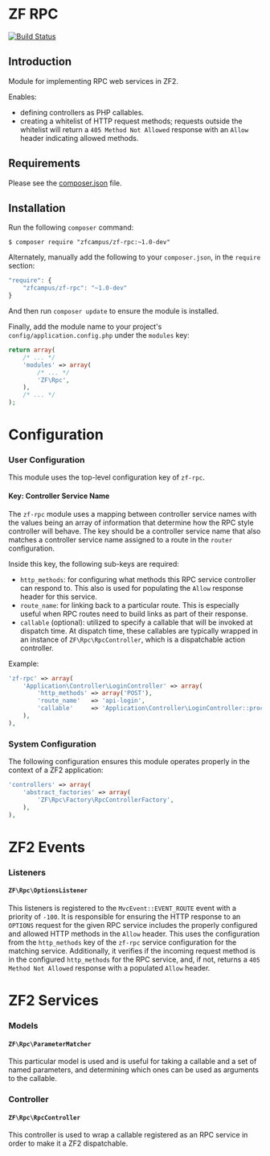 ZF RPC
======

[![Build Status](https://travis-ci.org/zfcampus/zf-rpc.png)](https://travis-ci.org/zfcampus/zf-rpc)

Introduction
------------

Module for implementing RPC web services in ZF2.

Enables:

- defining controllers as PHP callables.
- creating a whitelist of HTTP request methods; requests outside the whitelist will return a `405
  Method Not Allowed` response with an `Allow` header indicating allowed methods.

Requirements
------------
  
Please see the [composer.json](composer.json) file.

Installation
------------

Run the following `composer` command:

```console
$ composer require "zfcampus/zf-rpc:~1.0-dev"
```

Alternately, manually add the following to your `composer.json`, in the `require` section:

```javascript
"require": {
    "zfcampus/zf-rpc": "~1.0-dev"
}
```

And then run `composer update` to ensure the module is installed.

Finally, add the module name to your project's `config/application.config.php` under the `modules`
key:

```php
return array(
    /* ... */
    'modules' => array(
        /* ... */
        'ZF\Rpc',
    ),
    /* ... */
);
```

Configuration
=============

### User Configuration

This module uses the top-level configuration key of `zf-rpc`.

#### Key: Controller Service Name

The `zf-rpc` module uses a mapping between controller service names with the values being an array
of information that determine how the RPC style controller will behave.  The key should be a
controller service name that also matches a controller service name assigned to a route in the
`router` configuration.

Inside this key, the following sub-keys are required:

- `http_methods`: for configuring what methods this RPC service controller can respond to. This also
  is used for populating the `Allow` response header for this service.
- `route_name`: for linking back to a particular route.  This is especially useful when RPC routes
  need to build links as part of their response.
- `callable` (optional): utilized to specify a callable that will be invoked at dispatch time.  At
  dispatch time, these callables are typically wrapped in an instance of `ZF\Rpc\RpcController`,
  which is a dispatchable action controller.

Example:

```php
'zf-rpc' => array(
    'Application\Controller\LoginController' => array(
        'http_methods' => array('POST'),
        'route_name'   => 'api-login',
        'callable'     => 'Application\Controller\LoginController::process',
    ),
),
```

### System Configuration

The following configuration ensures this module operates properly in the context of a ZF2
application:

```php
'controllers' => array(
    'abstract_factories' => array(
        'ZF\Rpc\Factory\RpcControllerFactory',
    ),
),
```

ZF2 Events
==========

### Listeners

#### `ZF\Rpc\OptionsListener`

This listeners is registered to the `MvcEvent::EVENT_ROUTE` event with a priority of `-100`.  It is
responsible for ensuring the HTTP response to an `OPTIONS` request for the given RPC service
includes the properly configured and allowed HTTP methods in the `Allow` header.  This uses the
configuration from the `http_methods` key of the `zf-rpc` service configuration for the matching
service. Additionally, it verifies if the incoming request method is in the configured
`http_methods` for the RPC service, and, if not, returns a `405 Method Not Allowed` response with a
populated `Allow` header.

ZF2 Services
============

### Models

#### `ZF\Rpc\ParameterMatcher`

This particular model is used and is useful for taking a callable and a set of named parameters,
and determining which ones can be used as arguments to the callable.

### Controller

#### `ZF\Rpc\RpcController`

This controller is used to wrap a callable registered as an RPC service in order to make it a ZF2
dispatchable.
